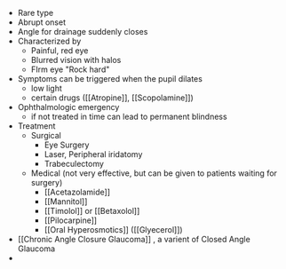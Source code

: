 - Rare type
- Abrupt onset
- Angle for drainage suddenly closes
- Characterized by
	- Painful, red eye
	- Blurred vision with halos
	- FIrm eye "Rock hard"
- Symptoms can be triggered when the pupil dilates
	- low light
	- certain drugs ([[Atropine]], [[Scopolamine]])
- Ophthalmologic emergency
	- if not treated in time can lead to permanent blindness
- Treatment
	- Surgical
		- Eye Surgery
		- Laser, Peripheral iridatomy
		- Trabeculectomy
	- Medical (not very effective, but can be given to patients waiting for surgery)
		- [[Acetazolamide]]
		- [[Mannitol]]
		- [[Timolol]] or [[Betaxolol]]
		- [[Pilocarpine]]
		- [[Oral Hyperosmotics]] ([[Glyecerol]])
- [[Chronic Angle Closure Glaucoma]] , a varient of Closed Angle Glaucoma
-